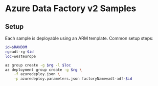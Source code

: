 # Azure Data Factory v2 Samples

## Setup

Each sample is deployable using an ARM template. Common setup steps:

```sh
id=$RANDOM
rg=adt-rg-$id
loc=westeurope

az group create -g $rg -l $loc
az deployment group create -g $rg \
    -f azuredeploy.json \
    -p azuredeploy.parameters.json factoryName=adt-adf-$id
```
